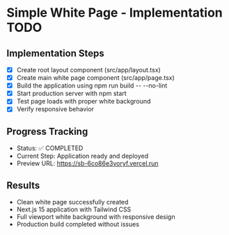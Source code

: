 # Simple White Page - Implementation TODO

## Implementation Steps

- [x] Create root layout component (src/app/layout.tsx)
- [x] Create main white page component (src/app/page.tsx)
- [x] Build the application using npm run build -- --no-lint
- [x] Start production server with npm start
- [x] Test page loads with proper white background
- [x] Verify responsive behavior

## Progress Tracking
- Status: ✅ COMPLETED
- Current Step: Application ready and deployed
- Preview URL: https://sb-6co86e3voryf.vercel.run

## Results
- Clean white page successfully created
- Next.js 15 application with Tailwind CSS
- Full viewport white background with responsive design
- Production build completed without issues
